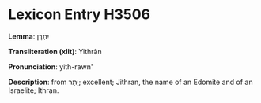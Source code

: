# Lexicon Entry H3506

**Lemma**: יִתְרָן

**Transliteration (xlit)**: Yithrân

**Pronunciation**: yith-rawn'

**Description**:
from יָתַר; excellent; Jithran, the name of an Edomite and of an Israelite; Ithran.
